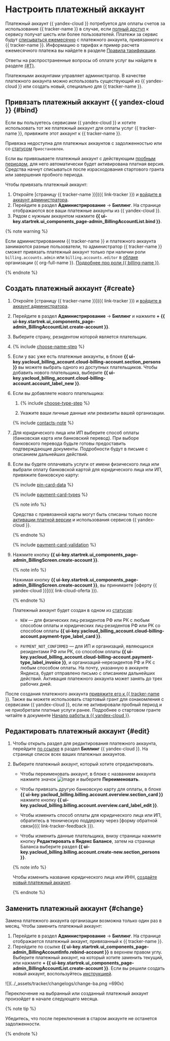 # Настроить платежный аккаунт

Платежный аккаунт {{ yandex-cloud }} потребуется для оплаты счетов за использование {{ tracker-name }} в случае, если [полный доступ](access.md) к сервису получат шесть или более пользователей. Платежи за сервис будут [списываться ежемесячно](pay-the-bill.md#charge) с платежного аккаунта, привязанного к {{ tracker-name }}. Информацию о тарифах и пример расчета ежемесячного платежа вы найдете в разделе [Правила тарификации](pricing.md).

Ответы на распространенные вопросы об оплате услуг вы найдете в разделе [{#T}](payment.md).

Платежными аккаунтами управляет администратор. В качестве платежного аккаунта можно использовать существующий из {{ yandex-cloud }} или создать новый, специально для {{ tracker-name }}.

## Привязать платежный аккаунт {{ yandex-cloud }} {#bind}

Если вы пользуетесь сервисами {{ yandex-cloud }} и хотите использовать тот же платежный аккаунт для оплаты услуг {{ tracker-name }}, привяжите этот аккаунт к {{ tracker-name }}.

Привязка недоступна для платежных аккаунтов с задолженностью или со [статусом](../billing/concepts/billing-account-statuses.md) `Приостановлен`.

Если вы привязываете платежный аккаунт с действующим [пробным периодом](../getting-started/free-trial/concepts/quickstart.md), для него автоматически будет активирована платная версия. Средства начнут списываться после израсходования стартового гранта или завершения пробного периода. 

Чтобы привязать платежный аккаунт:
1. Откройте [страницу {{ tracker-name }}]({{ link-tracker }}) и [войдите в аккаунт администратора](user/login.md).
1. Перейдите в раздел **Администрирование** → **Биллинг**. На странице отображаются все ваши платежные аккаунты из {{ yandex-cloud }}.
1. Рядом с нужным аккаунтом нажмите **{{ ui-key.startrek.ui_components_page-admin_BillingAccountList.bind }}**.

{% note warning  %}

Если администрированием {{ tracker-name }} и платежного аккаунта занимаются разные пользователи, то администратор {{ tracker-name }} сможет привязать платежный аккаунт только при наличии роли `billing.accounts.admin` или `billing.accounts.editor` в [облаке](../organization/concepts/manage-services.md#cloud) организации {{ org-full-name }}. [Подробнее про роли {{ billing-name }}](../billing/security/index.md#roles-list).

{% endnote %}

## Создать платежный аккаунт {#create}

1. Откройте [страницу {{ tracker-name }}]({{ link-tracker }}) и [войдите в аккаунт администратора](user/login.md).

1. Перейдите в раздел **Администрирование** → **Биллинг** и нажмите **+ {{ ui-key.startrek.ui_components_page-admin_BillingAccountList.create-account }}**.

1. Выберите страну, резидентом которой является плательщик.

1. {% include [choose-name-step](../_includes/billing/choose-name-step.md) %}

1. Если у вас уже есть платежные аккаунты, в блоке **{{ ui-key.yacloud_billing_account.cloud-billing-account.section_persons }}** вы можете выбрать одного из доступных плательщиков. Чтобы добавить нового плательщика, выберите **{{ ui-key.yacloud_billing_account.cloud-billing-account.account_label_new }}**.

1. Если вы добавляете нового плательщика:

   1. {% include [choose-type-step](../_includes/billing/choose-type-step.md) %}

   1. Укажите ваши личные данные или реквизиты вашей организации.

   {% include [contacts-note](../_includes/billing/contacts-note.md) %}

1. Для юридического лица или ИП выберите способ оплаты (банковская карта или банковский перевод). При выборе банковского перевода будьте готовы предоставить подтверждающие документы. Подробности будут в письме с описанием дальнейших действий.

1. Если вы будете оплачивать услуги от имени физического лица или выбрали оплату банковской картой для юридического лица или ИП, привяжите банковскую карту:

   {% include [pin-card-data](../_includes/billing/pin-card-data.md) %}

   {% include [payment-card-types](../_includes/billing/payment-card-types.md) %}

   {% note info %}

   Средства с привязанной карты могут быть списаны только после [активации платной версии](#activate) и использования сервисов {{ yandex-cloud }}.

   {% endnote %}

   {% include [payment-card-validation](../_includes/billing/payment-card-validation.md) %}

1. Нажмите кнопку **{{ ui-key.startrek.ui_components_page-admin_BillingScreen.create-account }}**.

   {% note info %}

   Нажимая кнопку **{{ ui-key.startrek.ui_components_page-admin_BillingScreen.create-account }}**, вы принимаете [оферту {{ yandex-cloud }}]({{ link-cloud-oferta }}).

   {% endnote %}

   Платежный аккаунт будет создан в одном из [статусов](../billing/concepts/billing-account-statuses.md):

   * `NEW` — для физических лиц-резидентов РФ или РК с любым способом оплаты и юридических лиц-резидентов РФ или РК со способом оплаты **{{ ui-key.yacloud_billing_account.cloud-billing-account.payment-type_label_card }}**.

   * `PAYMENT_NOT_CONFIRMED` — для ИП и организаций, являющихся резидентами РФ или РК, со способом оплаты **{{ ui-key.yacloud_billing_account.cloud-billing-account.payment-type_label_invoice }}**, и организаций-нерезидентов РФ и РК с любым способом оплаты. На почту, указанную в аккаунте Яндекса, будет отправлено письмо с описанием дальнейших действий. Активация платежного аккаунта может занять до трех рабочих дней.


После создания платежного аккаунта [привяжите его к {{ tracker-name }}](#bind). Также вы можете использовать стартовый грант для ознакомления с сервисами {{ yandex-cloud }}, если не активировали пробный период и не приобретали платные услуги ранее. Подробнее о стартовом гранте читайте в документе [Начало работы в {{ yandex-cloud }}](../getting-started/).


## Редактировать платежный аккаунт {#edit}

1. Чтобы открыть раздел для редактирования платежного аккаунта, перейдите [по ссылке](http://billing.yandex.cloud) в раздел **Биллинг** {{ yandex-cloud }}. На странице список всех ваших платежных аккаунтов.

1. Выберите платежный аккаунт, который хотите отредактировать.

   * Чтобы переименовать аккаунт, в блоке с названием аккаунта нажмите значок ![image](../_assets/horizontal-ellipsis.svg) и выберите **Переименовать**.

   * Чтобы привязать другую банковскую карту для оплаты, в блоке **{{ ui-key.yacloud_billing.billing.account.overview.section_card }}** нажмите кнопку **{{ ui-key.yacloud_billing.billing.account.overview.card_label_edit }}**.

   * Чтобы изменить способ оплаты для юридического лица или ИП, обратитесь в техническую поддержку через [форму обратной связи]({{ link-tracker-feedback }}).

   * Чтобы изменить данные плательщика, внизу страницы нажмите кнопку **Редактировать в Яндекс&#160;Балансе**, затем на странице Баланса выберите раздел **{{ ui-key.yacloud_billing.billing.account.create-new.section_persons }}**.

   {% note info %}

   Чтобы изменить название юридического лица или ИНН, [создайте новый платежный аккаунт](#create).

   {% endnote %}

## Заменить платежный аккаунт {#change}

Замена платежного аккаунта организации возможна только один раз в месяц. Чтобы заменить платежный аккаунт:
1. Перейдите в раздел **Администрирование** → **Биллинг**. На странице отображается платежный аккаунт, привязанный к {{ tracker-name }}.
2. Перейдите по ссылке **{{ ui-key.startrek.ui_components_page-admin_BillingAccountInfo.rebind-account }}** в верхнем правом углу. Выберите платежный аккаунт, на который хотите заменить текущий, или нажмите **+ {{ ui-key.startrek.ui_components_page-admin_BillingAccountList.create-account }}**. 
   Если вы решили создать новый аккаунт, воспользуйтесь [инструкцией](#create).

![](../_assets/tracker/changelogs/change-ba.png =690x)

Переключение на выбранный или созданный платежный аккаунт произойдет в начале следующего месяца.

{% note tip %}

Убедитесь, что после переключения в старом аккаунте не останется задолженности.

{% endnote %}

